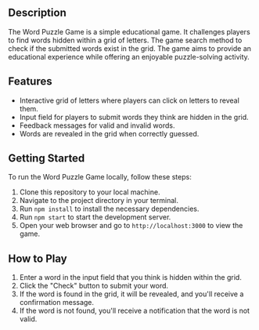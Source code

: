 
## Description

The Word Puzzle Game is a simple educational game. It challenges players to find words hidden within a grid of letters. The game search method to check if the submitted words exist in the grid. The game aims to provide an educational experience while offering an enjoyable puzzle-solving activity.


## Features

- Interactive grid of letters where players can click on letters to reveal them.
- Input field for players to submit words they think are hidden in the grid.
- Feedback messages for valid and invalid words.
- Words are revealed in the grid when correctly guessed.

## Getting Started

To run the Word Puzzle Game locally, follow these steps:

1. Clone this repository to your local machine.
2. Navigate to the project directory in your terminal.
3. Run `npm install` to install the necessary dependencies.
4. Run `npm start` to start the development server.
5. Open your web browser and go to `http://localhost:3000` to view the game.

## How to Play

1. Enter a word in the input field that you think is hidden within the grid.
2. Click the "Check" button to submit your word.
3. If the word is found in the grid, it will be revealed, and you'll receive a confirmation message.
4. If the word is not found, you'll receive a notification that the word is not valid.
